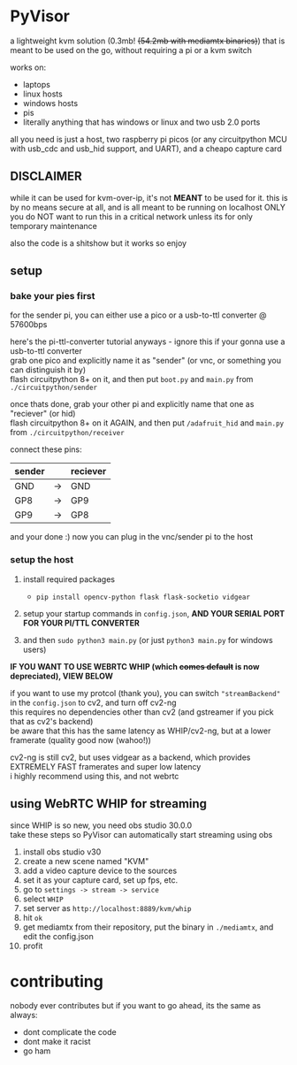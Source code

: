 # PyVisor
a lightweight kvm solution (0.3mb! ~~(54.2mb with mediamtx binaries)~~) that is meant to be used on the go, without requiring a pi or a kvm switch

works on:
- laptops
- linux hosts
- windows hosts
- pis
- literally anything that has windows or linux and two usb 2.0 ports

all you need is just a host, two raspberry pi picos (or any circuitpython MCU with usb_cdc and usb_hid support, and UART), and a cheapo capture card

## DISCLAIMER
while it can be used for kvm-over-ip, it's not **MEANT** to be used for it. this is by no means secure at all, and is all meant to be running on localhost ONLY  
you do NOT want to run this in a critical network unless its for only temporary maintenance

also the code is a shitshow but it works so enjoy

## setup
### bake your pies first

for the sender pi, you can either use a pico or a usb-to-ttl converter @ 57600bps  

here's the pi-ttl-converter tutorial anyways - ignore this if your gonna use a usb-to-ttl converter  
grab one pico and explicitly name it as "sender" (or vnc, or something you can distinguish it by)  
flash circuitpython 8+ on it, and then put `boot.py` and `main.py` from `./circuitpython/sender`

once thats done, grab your other pi and explicitly name that one as "reciever" (or hid)  
flash circuitpython 8+ on it AGAIN, and then put `/adafruit_hid` and `main.py` from `./circuitpython/receiver`

connect these pins:

| sender |    | reciever |  
|--------| -- |----------|
| GND    | -> | GND      |  
| GP8    | -> | GP9      |
| GP9    | -> | GP8      |

and your done :) now you can plug in the vnc/sender pi to the host


### setup the host
1. install required packages
    - ```pip install opencv-python flask flask-socketio vidgear```

2. setup your startup commands in `config.json`, **AND YOUR SERIAL PORT FOR YOUR PI/TTL CONVERTER**

3. and then `sudo python3 main.py` (or just `python3 main.py` for windows users)  

**IF YOU WANT TO USE WEBRTC WHIP (which ~~comes default~~ is now depreciated), VIEW BELOW** 

if you want to use my protcol (thank you), you can switch `"streamBackend"` in the `config.json` to cv2, and turn off cv2-ng  
this requires no dependencies other than cv2 (and gstreamer if you pick that as cv2's backend)  
be aware that this has the same latency as WHIP/cv2-ng, but at a lower framerate (quality good now (wahoo!))

cv2-ng is still cv2, but uses vidgear as a backend, which provides EXTREMELY FAST framerates and super low latency  
i highly recommend using this, and not webrtc

## using WebRTC WHIP for streaming
since WHIP is so new, you need obs studio 30.0.0  
take these steps so PyVisor can automatically start streaming using obs  

1. install obs studio v30
2. create a new scene named "KVM"
3. add a video capture device to the sources
4. set it as your capture card, set up fps, etc.
5. go to `settings -> stream -> service`
6. select `WHIP`
7. set server as `http://localhost:8889/kvm/whip`
8. hit `ok`
9. get mediamtx from their repository, put the binary in `./mediamtx`, and edit the config.json
10. profit

# contributing
nobody ever contributes but if you want to go ahead, its the same as always:
- dont complicate the code
- dont make it racist
- go ham
